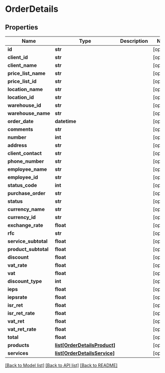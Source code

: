 # OrderDetails

## Properties
Name | Type | Description | Notes
------------ | ------------- | ------------- | -------------
**id** | **str** |  | [optional] 
**client_id** | **str** |  | [optional] 
**client_name** | **str** |  | [optional] 
**price_list_name** | **str** |  | [optional] 
**price_list_id** | **str** |  | [optional] 
**location_name** | **str** |  | [optional] 
**location_id** | **str** |  | [optional] 
**warehouse_id** | **str** |  | [optional] 
**warehouse_name** | **str** |  | [optional] 
**order_date** | **datetime** |  | [optional] 
**comments** | **str** |  | [optional] 
**number** | **int** |  | [optional] 
**address** | **str** |  | [optional] 
**client_contact** | **str** |  | [optional] 
**phone_number** | **str** |  | [optional] 
**employee_name** | **str** |  | [optional] 
**employee_id** | **str** |  | [optional] 
**status_code** | **int** |  | [optional] 
**purchase_order** | **str** |  | [optional] 
**status** | **str** |  | [optional] 
**currency_name** | **str** |  | [optional] 
**currency_id** | **str** |  | [optional] 
**exchange_rate** | **float** |  | [optional] 
**rfc** | **str** |  | [optional] 
**service_subtotal** | **float** |  | [optional] 
**product_subtotal** | **float** |  | [optional] 
**discount** | **float** |  | [optional] 
**vat_rate** | **float** |  | [optional] 
**vat** | **float** |  | [optional] 
**discount_type** | **int** |  | [optional] 
**ieps** | **float** |  | [optional] 
**iepsrate** | **float** |  | [optional] 
**isr_ret** | **float** |  | [optional] 
**isr_ret_rate** | **float** |  | [optional] 
**vat_ret** | **float** |  | [optional] 
**vat_ret_rate** | **float** |  | [optional] 
**total** | **float** |  | [optional] 
**products** | [**list[OrderDetailsProduct]**](OrderDetailsProduct.md) |  | [optional] 
**services** | [**list[OrderDetailsService]**](OrderDetailsService.md) |  | [optional] 

[[Back to Model list]](../README.md#documentation-for-models) [[Back to API list]](../README.md#documentation-for-api-endpoints) [[Back to README]](../README.md)


